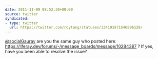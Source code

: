 ```yaml
---
date: 2011-11-09 08:53:30+00:00
source: twitter
syndicated:
- type: twitter
  url: https://twitter.com/roytang/statuses/134191871646896128/
---
```


[@socialGaurav](https://twitter.com/socialGaurav/) are you the same guy who posted here: https://liferay.dev/forums/-/message_boards/message/10284397 ? If yes, have you been able to resolve the issue?